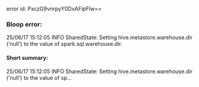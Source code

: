 error id: PxczG9vnrpyY0DxAFipFlw==
### Bloop error:

25/06/17 15:12:05 INFO SharedState: Setting hive.metastore.warehouse.dir ('null') to the value of spark.sql.warehouse.dir.
#### Short summary: 

25/06/17 15:12:05 INFO SharedState: Setting hive.metastore.warehouse.dir ('null') to the value of sp...